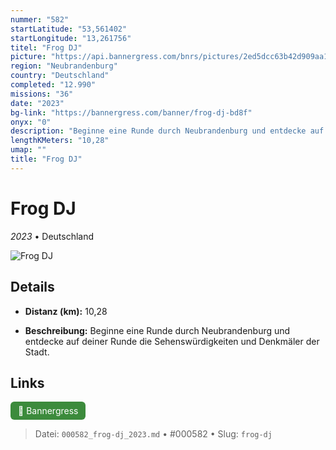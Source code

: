 ```yaml
---
nummer: "582"
startLatitude: "53,561402"
startLongitude: "13,261756"
titel: "Frog DJ"
picture: "https://api.bannergress.com/bnrs/pictures/2ed5dcc63b42d909aa14550d70fe0ea7"
region: "Neubrandenburg"
country: "Deutschland"
completed: "12.990"
missions: "36"
date: "2023"
bg-link: "https://bannergress.com/banner/frog-dj-bd8f"
onyx: "0"
description: "Beginne eine Runde durch Neubrandenburg und entdecke auf deiner Runde die Sehenswürdigkeiten und Denkmäler der Stadt."
lengthKMeters: "10,28"
umap: ""
title: "Frog DJ"
---
```

# Frog DJ

*2023* • Deutschland

![Frog DJ](https://api.bannergress.com/bnrs/pictures/2ed5dcc63b42d909aa14550d70fe0ea7)

## Details
- **Distanz (km):** 10,28



- **Beschreibung:** Beginne eine Runde durch Neubrandenburg und entdecke auf deiner Runde die Sehenswürdigkeiten und Denkmäler der Stadt.


## Links
<div style="margin-top: 0.5em;">
<a href="https://bannergress.com/banner/frog-dj-bd8f" target="_blank" style="display:inline-block;margin-right:8px;padding:6px 12px;background-color:#3c8b3c;color:white;text-decoration:none;border-radius:6px;">🔗 Bannergress</a>

</div>


> Datei: `000582_frog-dj_2023.md` • #000582 • Slug: `frog-dj`
